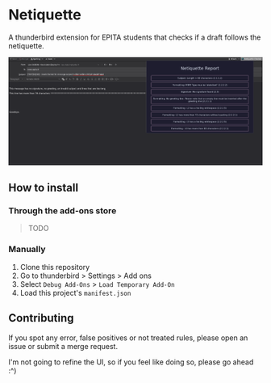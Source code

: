 # Netiquette

A thunderbird extension for EPITA students that checks if a draft follows the netiquette.

![Preview](./images/preview.png)

## How to install

### Through the add-ons store

> TODO

### Manually

1. Clone this repository
2. Go to thunderbird > Settings > Add ons
3. Select `Debug Add-Ons` > `Load Temporary Add-On`
4. Load this project's `manifest.json`

## Contributing

If you spot any error, false positives or not treated rules, please open an issue or submit a merge request.

I'm not going to refine the UI, so if you feel like doing so, please go ahead :^)
